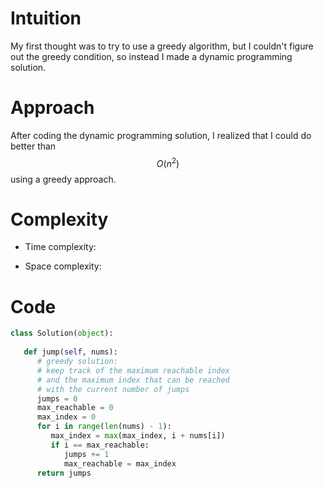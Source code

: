 # Intuition
My first thought was to try to use a greedy algorithm, but I couldn't figure out the greedy condition, so instead I made a dynamic programming solution. 

# Approach
After coding the dynamic programming solution, I realized that I could do better than $$O(n^2)$$ using a 
greedy approach.
# Complexity
- Time complexity:
<!-- Add your time complexity here, e.g. $$O(n)$$ -->

- Space complexity:
<!-- Add your space complexity here, e.g. $$O(n)$$ -->

# Code
```python []
class Solution(object):
   
   def jump(self, nums):
      # greedy solution:
      # keep track of the maximum reachable index
      # and the maximum index that can be reached
      # with the current number of jumps
      jumps = 0
      max_reachable = 0
      max_index = 0
      for i in range(len(nums) - 1):
         max_index = max(max_index, i + nums[i])
         if i == max_reachable:
            jumps += 1
            max_reachable = max_index
      return jumps
```